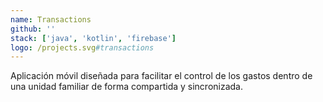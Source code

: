 ```yaml
---
name: Transactions
github: ''
stack: ['java', 'kotlin', 'firebase']
logo: /projects.svg#transactions
---
```


Aplicación móvil diseñada para facilitar el control de los gastos dentro de una
unidad familiar de forma compartida y sincronizada.
